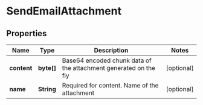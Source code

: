 
# SendEmailAttachment

## Properties
Name | Type | Description | Notes
------------ | ------------- | ------------- | -------------
**content** | **byte[]** | Base64 encoded chunk data of the attachment generated on the fly |  [optional]
**name** | **String** | Required for content. Name of the attachment |  [optional]



